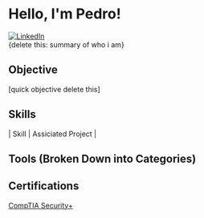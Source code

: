 # Hello, I'm Pedro!
[![LinkedIn](https://img.shields.io/badge/LinkedIn-%230077B5.svg?logo=linkedin&logoColor=white)](https://linkedin.com/in/pedro-c-151296221)<br>
{delete this: summary of who i am}

## Objective
[quick objective delete this]

## Skills

| Skill                    |  Assiciated Project          |




## Tools (Broken Down into Categories)


## Certifications
[CompTIA Security+](https://www.credly.com/badges/6456d19b-e5e1-4cf4-8456-3fe2565cacae/public_url)
